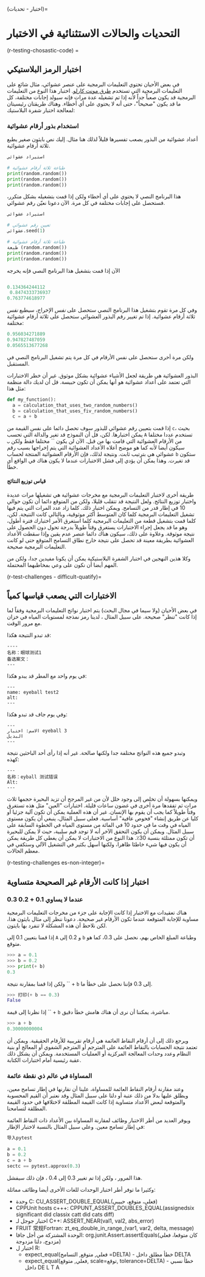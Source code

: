 (اختبار - تحديات)=
# التحديات والحالات الاستثنائية في الاختبار

(r-testing-chosastic-code) =
## اختبار الرمز البلاستيكي

في بعض الأحيان تحتوي التعليمات البرمجية على عنصر عشوائي، مثال شائع على التعليمات البرمجية التي تستخدم [طرق مونت كارلو](https://en.wikipedia.org/wiki/Monte_Carlo_method). اختبار هذا النوع من التعليمات البرمجية قد يكون صعباً جداً لأنه إذا تم تشغيله عدة مرات فإنه سيولد إجابات مختلفة، كل ما قد يكون "صحيحاً"، حتى أنه لا يحتوي على أي أخطاء. وهناك طريقتان رئيسيتان لمعالجة اختبار شفرة البلاستيك:

### استخدام بذور أرقام عشوائية

أعداد عشوائية من البذور يصعب تفسيرها قليلاً لذلك هنا مثال. إليك نص بايثون صغير يطبع ثلاثة أرقام عشوائية.

```python
استيراد عشوائي

# طباعة ثلاثة أرقام عشوائية
print(random.random())
print(random.random())
print(random.random())
```

هذا البرنامج النصي لا يحتوي على أي أخطاء ولكن إذا قمت بتشغيله بشكل متكرر، فستحصل على إجابات مختلفة في كل مرة. الآن دعونا نعيّن رقم عشوائي.

```python
استيراد عشوائي

# تعيين رقم عشوائي
عشوائي.seed(1)

# طباعة ثلاثة أرقام عشوائية
طبعة (random.random())
print(random.random())
print(random.random())
```

الآن إذا قمت بتشغيل هذا البرنامج النصي فإنه يخرجه

```python

0.134364244112 
 0.8474333736937
0.763774618977
```

وفي كل مرة تقوم بتشغيل هذا البرنامج النصي ستحصل على *نفس* الإخراج، سيطبع *نفس* ثلاثة أرقام عشوائية. إذا تم تغيير رقم البذور العشوائي ستحصل على ثلاثة أرقام عشوائية مختلفة:

```python
0.956034271889
0.947827487059
0.0565513677268
```
ولكن مرة أخرى ستحصل على نفس الأرقام في كل مرة يتم تشغيل البرنامج النصي في المستقبل.

البذور العشوائية هي طريقة لجعل الأشياء عشوائية بشكل موثوق. غير أن خطر الاختبارات التي تعتمد على أعداد عشوائية هو أنها يمكن أن تكون حبيسة. قل أن لديك دالة منظمة مثل هذا:

```python
def my_function():
  a = calculation_that_uses_two_random_numbers()
  b = calculation_that_uses_fiv_random_numbers()
  c = a + b
```

إذا قمت بتعيين رقم عشوائي للبذور سوف تحصل دائما على نفس القيمة من `c`، بحيث يمكن اختبارها. لكن، قل أن النموذج قد تغير والدالة التي تحسب `A` تستخدم عددا مختلفا من الأرقام العشوائية التي قامت بها من قبل. الآن لن يكون `` مختلفا فقط ولكن `ب` سيكون أيضا لأنه كما هو موضح أعلاه الأعداد العشوائية التي يتم إخراجها بسبب رقم عشوائي هي بترتيب ثابت. ونتيجة لذلك، فإن الأرقام العشوائية المنتجة لحساب `b` ستكون قد تغيرت. وهذا يمكن أن يؤدي إلى فشل الاختبارات عندما لا يكون هناك في الواقع أي خطأ.

#### قياس توزيع النتائج

طريقة أخرى لاختبار التعليمات البرمجية مع مخرجات عشوائية هي تشغيلها مرات عديدة واختبار توزيع النتائج. ولعل النتيجة قد تتقلب قليلا، ولكن من المتوقع دائما أن تكون حوالي 10 في إطار قدر من التسامح. ويمكن اختبار ذلك. كلما زاد عدد المرات التي يتم فيها تشغيل التعليمات البرمجية كلما كان المتوسط أكثر موثوقية، وبالتالي كانت النتيجة. لكن، كلما قمت بتشغيل قطعة من التعليمات البرمجية كلما استغرق الأمر اختبارك فترة أطول، وهو ما قد يجعل إجراء الاختبارات يستغرق وقتاً طويلاً بدرجة تحول دون الحصول على نتيجة موثوقة. وعلاوة على ذلك، سيكون هناك دائما عنصر عدم يقين وإذا سقطت الأعداد العشوائية بطريقة معينة قد تحصل على نتيجة خارج نطاق التسامح المتوقع حتى لو كانت التعليمات البرمجية صحيحة.

وكلا هذين النهجين في اختبار الشفرة البلاستيكية يمكن أن يكونا مفيدين جدا، ولكن من المهم أيضا أن نكون على وعي بمخاطبهما المحتملة.

(r-test-challenges - difficult-quatify)=
## الاختبارات التي يصعب قياسها كمياً

في بعض الأحيان (ولا سيما في مجال البحث) يتم اختبار نواتج التعليمات البرمجية وفقاً لما إذا كانت "تنظر" صحيحة. على سبيل المثال ، لدينا رمز نمذجة لمستويات المياه في خزان مع مرور الوقت.

قد تبدو النتيجة هكذا:

```{figure} ../../figures/eyeball-test1.jpg
----
名称：眼球测试1
备选案文：
---
```

في يوم واحد مع المطر قد يبدو هكذا:

```{figure} ../../figures/eyeball-test2.jpg
---
name: eyeball test2
alt:
---
```

وفي يوم جاف قد تبدو هكذا:

```{figure} ../../figures/eyeball-test3.jpg
---
الاسم: اختبار eyeball 3
البديل
---
```

وتبدو جميع هذه النواتج مختلفة جدا ولكنها صالحة. غير أنه إذا رأى أحد الباحثين نتيجة كهذه:

```{figure} ../../figures/eyeball-test-error.jpg
---
名称：eyball 测试错误
Alt:
---
```

ويمكنها بسهولة أن تخلص إلى وجود خلل لأن من غير المرجح أن تزيد البحيرة حجمها ثلاث مرات ثم تفقدها مرة أخرى في غضون ساعات قليلة. اختبارات "العين" مثل هذه تستغرق وقتاً طويلاً كما يجب أن يقوم بها الإنسان. غير أن هذه العملية يمكن أن تكون آلية جزئيا أو كليا عن طريق إنشاء "فحوص عافية" أساسية. فعلى سبيل المثال، ينبغي أن يكون مستوى المياه في وقت ما في حدود 10 في المائة من مستوى المياه في الخطوة السابقة على سبيل المثال. ويمكن أن يكون التحقق الآخر أنه لا توجد قيم سلبية، حيث لا يمكن للبحيرة أن تكون ممتلئة بنسبة 30٪. هذا النوع من الاختبارات لا يمكن أن يغطي كل طريقة يمكن أن يكون فيها شيء خاطئا ظاهرا، ولكنها أسهل بكثير في التشغيل الآلي وستكفي في معظم الحالات.

(r-testing-challenges es-non-integer)=
## اختبار إذا كانت الأرقام غير الصحيحة متساوية

### عندما لا يساوي 0.1 + 0.2 0.3

هناك تعقيدات مع الاختبار إذا كانت الإجابة على جزء من مخرجات التعليمات البرمجية مساوية للإجابة المتوقعة عندما تكون الأرقام غير صحيحة. دعونا ننظر إلى مثال بايثون هذا، لكن نلاحظ أن هذه المشكلة لا تنفرد بها بايتون.

إذا قمنا بتعيين 0.1 إلى `A` و 0.2 إلى `b` وطباعة المبلغ الخاص بهم، نحصل على 0.3، كما هو متوقع.

```python
>>> a = 0.1
>>> b = 0.2
>>> print(+ b)
0.3
```

ولكن إذا قمنا بمقارنة نتيجة `` + `b` إلى 0.3 فإننا نحصل على خطأ ما.

```python
>>> 打印(+ b == 0.3)
False
```

إذا نظرنا إلى قيمة `` + `b` مباشرة، يمكننا أن نرى أن هناك هامش خطأ دقيق.

```python
>>> a + b
0.30000000004
```

ويرجع ذلك إلى أن أرقام النقاط العائمة هي أرقام تقريبية للأرقام الحقيقية. ويمكن أن تعتمد نتيجة الحسابات بالنقاط العائمة على المترجم أو المترجم الشفوي أو المعالج أو بنية النظام وعدد وحدات المعالجة المركزية أو العمليات المستخدمة. ويمكن أن يشكل ذلك عقبة رئيسية أمام اختبارات الكتابة.

### المساواة في عالم ذي نقطة عائمة

وعند مقارنة أرقام النقاط العائمة للمساواة، علينا أن نقارنها في إطار تسامح معين، ويطلق عليها بدلا من ذلك عتبة أو دلتا على سبيل المثال وقد نعتبر أن القيم المحسوبة والمتوقعة لبعض الأعداد متساوية إذا كانت القيمة المطلقة لاختلافها في حدود القيمة المطلقة لتسامحنا.

ويوفر العديد من أطر الاختبار وظائف لمقارنة المساواة بين الأعداد ذات النقاط العائمة في إطار تسامح معين. وعلى سبيل المثال بالنسبة لاختبار الإطار:

```python
导入pytest

a = 0.1
b = 0.2
c = a + b
sectc == pytest.approx(0.3)
```

هذا المرور ، ولكن إذا تم تغيير 0.3 إلى 0.4 ، فإن ذلك سيفشل.

وكثيرا ما توفر أطر اختبار الوحدات للغات الأخرى أيضا وظائف مماثلة:

- وحدة C: CU_ASSERT_DOUBLE_EQUAL(فعلي، متوقع، حبيبي)
- CPPUnit hosts c+++: CPPUNT_ASSERT_DOUBLES_EQUAL(assignedsix significant did classix catt did cats diff)
- اختبار جوجل لـ C++: ASSERT_NEAR(val1, val2, abs_error)
- FRUIT 常规Fortran: zt_eq_double_in_range_(var1, var2, delta, message)
- الوحدة المشتركة من أجل جافا: org.junit.Assert.assertEquals(كان متوقعا، فعلي مزدوج، دلتا مزدوجة)
- اختبار ل R:
  - expect_equal(فعلي, متوقع, التسامح =DELTA) - خطأ مطلق داخل DELTA
  - expect_equal(فعلي, متوقع, scale=توقع, tolerance=DELTA) - خطأ نسبي داخل DE L T A
